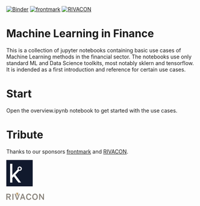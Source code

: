 [![Binder](https://mybinder.org/badge_logo.svg)](https://mybinder.org/v2/gh/pailabteam/ml_finance/master)
[![frontmark](https://img.shields.io/badge/powered%20by-frontmark-lightgrey.svg)](https://www.frontmark.de/)
[![RIVACON](https://img.shields.io/badge/powered%20by-RIVACON-lightgrey.svg)](https://www.rivacon.com/en/)

# Machine Learning in Finance

This is a collection of jupyter notebooks containing basic use cases of Machine Learning methods in the financial sector. The notebooks use only standard ML and Data Science toolkits, most notably sklern and tensorflow. It is indended as a first introduction and reference for certain use cases.

# Start
Open the overview.ipynb notebook to get started with the use cases.

# Tribute

Thanks to our sponsors [frontmark](https://www.frontmark.de/) and [RIVACON](https://www.rivacon.com/).

[<img src="images/favicon_2.png" width='70px'>](https://www.frontmark.de/)

[<img src="images/logo.png" width='100px'>](https://www.rivacon.com/)
